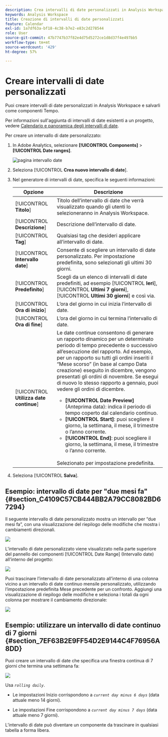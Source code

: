 ```yaml
---
description: Crea intervalli di date personalizzati in Analysis Workspace e salvali come componenti Tempo.
keywords: Analysis Workspace
title: Creazione di intervalli di date personalizzati
feature: Calendar
exl-id: 1a7df63a-bf18-4c38-b7e2-e83c2d278544
role: User
source-git-commit: 47b7747b37f82e4d75d5272ce1d8d37f4e497bb5
workflow-type: tm+mt
source-wordcount: '429'
ht-degree: 57%

---
```


# Creare intervalli di date personalizzati

Puoi creare intervalli di date personalizzati in Analysis Workspace e salvarli come componenti Tempo.

Per informazioni sull&#39;aggiunta di intervalli di date esistenti a un progetto, vedere [Calendario e panoramica degli intervalli di date](/help/components/date-ranges/calendar.md).

Per creare un intervallo di date personalizzato:

1. In Adobe Analytics, selezionare **[!UICONTROL Components]** > **[!UICONTROL Date ranges]**.

   ![pagina intervallo date](assets/date-ranges.png)

1. Seleziona [!UICONTROL **Crea nuovo intervallo di date**].

1. Nel generatore di intervalli di date, specifica le seguenti informazioni:

   | Opzione | Descrizione |
   |---------|----------|
   | [!UICONTROL **Titolo**] | Titolo dell’intervallo di date che verrà visualizzato quando gli utenti lo selezioneranno in Analysis Workspace. |
   | [!UICONTROL **Descrizione**] | Descrizione dell’intervallo di date. |
   | [!UICONTROL **Tag**] | Qualsiasi tag che desideri applicare all’intervallo di date. |
   | [!UICONTROL **Intervallo date**] | Consente di scegliere un intervallo di date personalizzato. Per impostazione predefinita, sono selezionati gli ultimi 30 giorni. |
   | [!UICONTROL **Predefinito**] | Scegli da un elenco di intervalli di date predefiniti, ad esempio [!UICONTROL **Ieri**], [!UICONTROL **Ultimi 7 giorni**], [!UICONTROL **Ultimi 30 giorni**] e così via. |
   | [!UICONTROL **Ora di inizio**] | L’ora del giorno in cui inizia l’intervallo di date. |
   | [!UICONTROL **Ora di fine**] | L’ora del giorno in cui termina l’intervallo di date. |
   | [!UICONTROL **Utilizza date continue**] | Le date continue consentono di generare un rapporto dinamico per un determinato periodo di tempo precedente o successivo all’esecuzione del rapporto. Ad esempio, per un rapporto su tutti gli ordini inseriti il “Mese scorso” (in base al campo Data creazione) eseguito in dicembre, vengono presentati gli ordini di novembre. Se esegui di nuovo lo stesso rapporto a gennaio, puoi vedere gli ordini di dicembre.<ul><li>**[!UICONTROL Date Preview]** (Anteprima data): indica il periodo di tempo coperto dal calendario continuo.</li><li>**[!UICONTROL Start]**: puoi scegliere il giorno, la settimana, il mese, il trimestre o l’anno corrente.</li><li>**[!UICONTROL End]**: puoi scegliere il giorno, la settimana, il mese, il trimestre o l’anno corrente.</li></ul><br>Selezionato per impostazione predefinita. |

1. Seleziona [!UICONTROL **Salva**].

## Esempio: intervallo di date per &quot;due mesi fa&quot; {#section_C4109C57CB444BB2A79CC8082BD67294}

Il seguente intervallo di date personalizzato mostra un intervallo per “due mesi fa”, con una visualizzazione del riepilogo delle modifiche che mostra i cambiamenti direzionali.

![](assets/date-range-two-months-ago.png)

L’intervallo di date personalizzato viene visualizzato nella parte superiore del pannello dei componenti [!UICONTROL Date Range] (Intervallo date) all’interno del progetto:

![](assets/date-range-panel-two-months-ago.png)

Puoi trascinare l’intervallo di date personalizzato all’interno di una colonna vicino a un intervallo di date continuo mensile personalizzato, utilizzando l’impostazione predefinita Mese precedente per un confronto. Aggiungi una visualizzazione di riepilogo delle modifiche e seleziona i totali da ogni colonna per mostrare il cambiamento direzionale:

![](assets/date-range-two-months-table.png)

## Esempio: utilizzare un intervallo di date continuo di 7 giorni {#section_7EF63B2E9FF54D2E9144C4F76956A8DD}

Puoi creare un intervallo di date che specifica una finestra continua di 7 giorni che termina una settimana fa:

![](assets/create_date_range.png)

Usa *`rolling daily`*.

* Le impostazioni Inizio corrispondono a *`current day minus 6 days`* (data attuale meno 14 giorni).

* Le impostazioni Fine corrispondono a *`current day minus 7 days`* (data attuale meno 7 giorni).

L’intervallo di date può diventare un componente da trascinare in qualsiasi tabella a forma libera.
